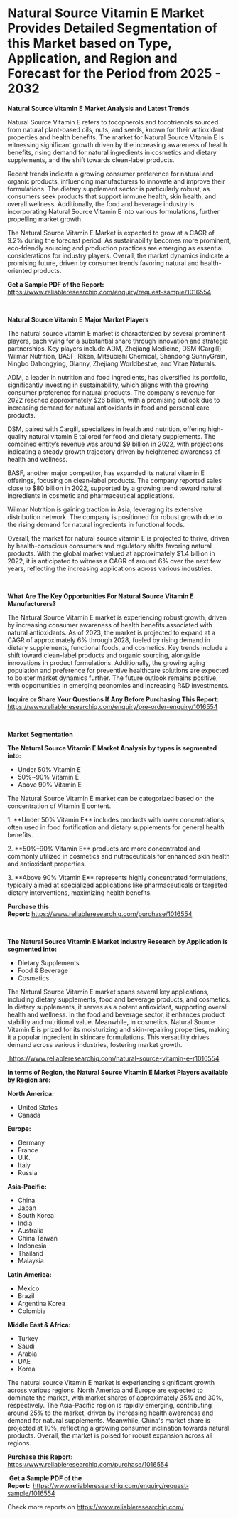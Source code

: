 <p><h1>Natural Source Vitamin E Market Provides Detailed Segmentation of this Market based on Type, Application, and Region and Forecast for the Period from 2025 - 2032</h1></p><p><strong>Natural Source Vitamin E Market Analysis and Latest Trends</strong></p>
<p><p>Natural Source Vitamin E refers to tocopherols and tocotrienols sourced from natural plant-based oils, nuts, and seeds, known for their antioxidant properties and health benefits. The market for Natural Source Vitamin E is witnessing significant growth driven by the increasing awareness of health benefits, rising demand for natural ingredients in cosmetics and dietary supplements, and the shift towards clean-label products. </p><p>Recent trends indicate a growing consumer preference for natural and organic products, influencing manufacturers to innovate and improve their formulations. The dietary supplement sector is particularly robust, as consumers seek products that support immune health, skin health, and overall wellness. Additionally, the food and beverage industry is incorporating Natural Source Vitamin E into various formulations, further propelling market growth. </p><p>The Natural Source Vitamin E Market is expected to grow at a CAGR of 9.2% during the forecast period. As sustainability becomes more prominent, eco-friendly sourcing and production practices are emerging as essential considerations for industry players. Overall, the market dynamics indicate a promising future, driven by consumer trends favoring natural and health-oriented products.</p></p>
<p><strong>Get a Sample PDF of the Report:&nbsp;</strong> <a href="https://www.reliableresearchiq.com/enquiry/request-sample/1016554?utm_campaign=2207&utm_medium=2&utm_source=Github&utm_content=ia&utm_term=01022025&utm_id=natural-source-vitamin-e">https://www.reliableresearchiq.com/enquiry/request-sample/1016554</a></p>
<p>&nbsp;</p>
<p><strong>Natural Source Vitamin E Major Market Players</strong></p>
<p><p>The natural source vitamin E market is characterized by several prominent players, each vying for a substantial share through innovation and strategic partnerships. Key players include ADM, Zhejiang Medicine, DSM (Cargill), Wilmar Nutrition, BASF, Riken, Mitsubishi Chemical, Shandong SunnyGrain, Ningbo Dahongying, Glanny, Zhejiang Worldbestve, and Vitae Naturals.</p><p>ADM, a leader in nutrition and food ingredients, has diversified its portfolio, significantly investing in sustainability, which aligns with the growing consumer preference for natural products. The company's revenue for 2022 reached approximately $26 billion, with a promising outlook due to increasing demand for natural antioxidants in food and personal care products.</p><p>DSM, paired with Cargill, specializes in health and nutrition, offering high-quality natural vitamin E tailored for food and dietary supplements. The combined entity’s revenue was around $9 billion in 2022, with projections indicating a steady growth trajectory driven by heightened awareness of health and wellness.</p><p>BASF, another major competitor, has expanded its natural vitamin E offerings, focusing on clean-label products. The company reported sales close to $80 billion in 2022, supported by a growing trend toward natural ingredients in cosmetic and pharmaceutical applications.</p><p>Wilmar Nutrition is gaining traction in Asia, leveraging its extensive distribution network. The company is positioned for robust growth due to the rising demand for natural ingredients in functional foods.</p><p>Overall, the market for natural source vitamin E is projected to thrive, driven by health-conscious consumers and regulatory shifts favoring natural products. With the global market valued at approximately $1.4 billion in 2022, it is anticipated to witness a CAGR of around 6% over the next few years, reflecting the increasing applications across various industries.</p></p>
<p>&nbsp;</p>
<p><strong>What Are The Key Opportunities For Natural Source Vitamin E Manufacturers?</strong></p>
<p><p>The Natural Source Vitamin E market is experiencing robust growth, driven by increasing consumer awareness of health benefits associated with natural antioxidants. As of 2023, the market is projected to expand at a CAGR of approximately 6% through 2028, fueled by rising demand in dietary supplements, functional foods, and cosmetics. Key trends include a shift toward clean-label products and organic sourcing, alongside innovations in product formulations. Additionally, the growing aging population and preference for preventive healthcare solutions are expected to bolster market dynamics further. The future outlook remains positive, with opportunities in emerging economies and increasing R&D investments.</p></p>
<p><strong>Inquire or Share Your Questions If Any Before Purchasing This Report:</strong> <a href="https://www.reliableresearchiq.com/enquiry/pre-order-enquiry/1016554?utm_campaign=2207&utm_medium=2&utm_source=Github&utm_content=ia&utm_term=01022025&utm_id=natural-source-vitamin-e">https://www.reliableresearchiq.com/enquiry/pre-order-enquiry/1016554</a></p>
<p>&nbsp;</p>
<p><strong>Market Segmentation</strong></p>
<p><strong>The Natural Source Vitamin E Market Analysis by types is segmented into:</strong></p>
<p><ul><li>Under 50% Vitamin E</li><li>50%~90% Vitamin E</li><li>Above 90% Vitamin E</li></ul></p>
<p><p>The Natural Source Vitamin E market can be categorized based on the concentration of Vitamin E content. </p><p>1. **Under 50% Vitamin E** includes products with lower concentrations, often used in food fortification and dietary supplements for general health benefits.  </p><p>2. **50%–90% Vitamin E** products are more concentrated and commonly utilized in cosmetics and nutraceuticals for enhanced skin health and antioxidant properties.  </p><p>3. **Above 90% Vitamin E** represents highly concentrated formulations, typically aimed at specialized applications like pharmaceuticals or targeted dietary interventions, maximizing health benefits.</p></p>
<p><strong>Purchase this Report:&nbsp;</strong><a href="https://www.reliableresearchiq.com/purchase/1016554?utm_campaign=2207&utm_medium=2&utm_source=Github&utm_content=ia&utm_term=01022025&utm_id=natural-source-vitamin-e">https://www.reliableresearchiq.com/purchase/1016554</a></p>
<p>&nbsp;</p>
<p><strong>The Natural Source Vitamin E Market Industry Research by Application is segmented into:</strong></p>
<p><ul><li>Dietary Supplements</li><li>Food & Beverage</li><li>Cosmetics</li></ul></p>
<p><p>The Natural Source Vitamin E market spans several key applications, including dietary supplements, food and beverage products, and cosmetics. In dietary supplements, it serves as a potent antioxidant, supporting overall health and wellness. In the food and beverage sector, it enhances product stability and nutritional value. Meanwhile, in cosmetics, Natural Source Vitamin E is prized for its moisturizing and skin-repairing properties, making it a popular ingredient in skincare formulations. This versatility drives demand across various industries, fostering market growth.</p></p>
<p><a href="https://www.reliableresearchiq.com/natural-source-vitamin-e-r1016554?utm_campaign=2207&utm_medium=2&utm_source=Github&utm_content=ia&utm_term=01022025&utm_id=natural-source-vitamin-e">&nbsp;https://www.reliableresearchiq.com/natural-source-vitamin-e-r1016554</a></p>
<p><strong>In terms of Region, the Natural Source Vitamin E Market Players available by Region are:</strong></p>
<p>
    <p> <strong> North America: </strong>
        <ul>
            <li>United States</li>
            <li>Canada</li>
        </ul>
        </p> 
    <p> <strong> Europe: </strong>
        <ul>
            <li>Germany</li>
            <li>France</li>
            <li>U.K.</li>
            <li>Italy</li>
            <li>Russia</li>
        </ul>
        </p> 
    <p> <strong> Asia-Pacific: </strong>
        <ul>
            <li>China</li>
            <li>Japan</li>
            <li>South Korea</li>
            <li>India</li>
            <li>Australia</li>
            <li>China Taiwan</li>
            <li>Indonesia</li>
            <li>Thailand</li>
            <li>Malaysia</li>
        </ul>
        </p> 
    <p> <strong> Latin America: </strong>
        <ul>
            <li>Mexico</li>
            <li>Brazil</li>
            <li>Argentina Korea</li>
            <li>Colombia</li>
        </ul>
        </p> 
    <p> <strong> Middle East & Africa: </strong>
        <ul>
            <li>Turkey</li>
            <li>Saudi</li>
            <li>Arabia</li>
            <li>UAE</li>
            <li>Korea</li>
        </ul>
    </p>
    </p>
<p><p>The natural source Vitamin E market is experiencing significant growth across various regions. North America and Europe are expected to dominate the market, with market shares of approximately 35% and 30%, respectively. The Asia-Pacific region is rapidly emerging, contributing around 25% to the market, driven by increasing health awareness and demand for natural supplements. Meanwhile, China's market share is projected at 10%, reflecting a growing consumer inclination towards natural products. Overall, the market is poised for robust expansion across all regions.</p></p>
<p><strong>Purchase this Report: </strong><a href="https://www.reliableresearchiq.com/purchase/1016554?utm_campaign=2207&utm_medium=2&utm_source=Github&utm_content=ia&utm_term=01022025&utm_id=natural-source-vitamin-e">https://www.reliableresearchiq.com/purchase/1016554</a></p>
<p>&nbsp;<strong>Get a Sample PDF of the Report:&nbsp;&nbsp;</strong><a href="https://www.reliableresearchiq.com/enquiry/request-sample/1016554?utm_campaign=2207&utm_medium=2&utm_source=Github&utm_content=ia&utm_term=01022025&utm_id=natural-source-vitamin-e">https://www.reliableresearchiq.com/enquiry/request-sample/1016554</a></p>
<p><strong></strong></p>
<p>Check more reports on <a href="https://www.reliableresearchiq.com/?utm_campaign=2207&utm_medium=2&utm_source=Github&utm_content=ia&utm_term=01022025&utm_id=natural-source-vitamin-e">https://www.reliableresearchiq.com/</a></p>